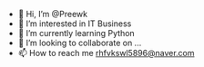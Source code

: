 - 👋 Hi, I’m @Preewk
- 👀 I’m interested in IT Business
- 🌱 I’m currently learning Python
- 💞️ I’m looking to collaborate on ...
- 📫 How to reach me rhfvkswl5896@naver.com

<!---
Preewk/Preewk is a ✨ special ✨ repository because its `README.md` (this file) appears on your GitHub profile.
You can click the Preview link to take a look at your changes.
--->
